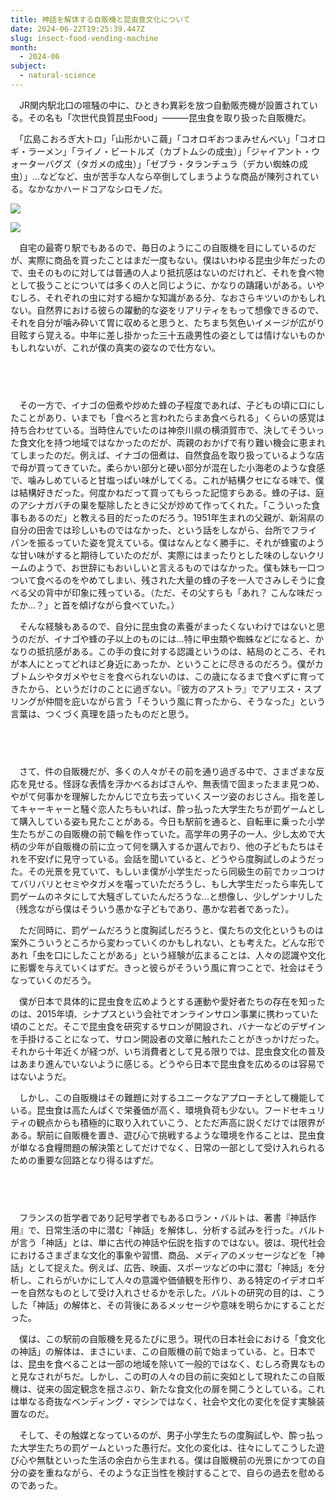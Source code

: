 ```yaml
---
title: 神話を解体する自販機と昆虫食文化について
date: 2024-06-22T19:25:39.447Z
slug: insect-food-vending-machine
month:
  - 2024-06
subject:
  - natural-science
---
```

　JR関内駅北口の喧騒の中に、ひときわ異彩を放つ自動販売機が設置されている。その名も「次世代良質昆虫Food」―――昆虫食を取り扱った自販機だ。

　「広島こおろぎ大トロ」「山形かいこ繭」「コオロギおつまみせんべい」「コオロギ・ラーメン」「ライノ・ビートルズ（カブトムシの成虫）」「ジャイアント・ウォーターバグズ（タガメの成虫）」「ゼブラ・タランチュラ（デカい蜘蛛の成虫）」…などなど、虫が苦手な人なら卒倒してしまうような商品が陳列されている。なかなかハードコアなシロモノだ。

![](/images/diary/insect-food-vending-machine/1.webp)

![](/images/diary/insect-food-vending-machine/2.webp)

　自宅の最寄り駅でもあるので、毎日のようにこの自販機を目にしているのだが、実際に商品を買ったことはまだ一度もない。僕はいわゆる昆虫少年だったので、虫そのものに対しては普通の人より抵抗感はないのだけれど、それを食べ物として扱うことについては多くの人と同じように、かなりの躊躇いがある。いやむしろ、それぞれの虫に対する細かな知識がある分、なおさらキツいのかもしれない。自然界における彼らの躍動的な姿をリアリティをもって想像できるので、それを自分が噛み砕いて胃に収めると思うと、たちまち気色いイメージが広がり目眩すら覚える。中年に差し掛かった三十五歳男性の姿としては情けないものかもしれないが、これが僕の真実の姿なので仕方ない。

###### 　

　その一方で、イナゴの佃煮や炒めた蜂の子程度であれば、子どもの頃に口にしたことがあり、いまでも「食べろと言われたらまあ食べられる」くらいの感覚は持ち合わせている。当時住んでいたのは神奈川県の横須賀市で、決してそういった食文化を持つ地域ではなかったのだが、両親のおかげで有り難い機会に恵まれてしまったのだ。例えば、イナゴの佃煮は、自然食品を取り扱っているような店で母が買ってきていた。柔らかい部分と硬い部分が混在した小海老のような食感で、噛みしめていると甘塩っぱい味がしてくる。これが結構クセになる味で、僕は結構好きだった。何度かねだって買ってもらった記憶すらある。蜂の子は、庭のアシナガバチの巣を駆除したときに父が炒めて作ってくれた。「こういった食事もあるのだ」と教える目的だったのだろう。1951年生まれの父親が、新潟県の自分の田舎では珍しいものではなかった、という話をしながら、台所でフライパンを振るっていた姿を覚えている。僕はなんとなく勝手に、それが蜂蜜のような甘い味がすると期待していたのだが、実際にはまったりとした味のしないクリームのようで、お世辞にもおいしいと言えるものではなかった。僕も妹も一口つついて食べるのをやめてしまい、残された大量の蜂の子を一人でさみしそうに食べる父の背中が印象に残っている。（ただ、その父すらも「あれ？ こんな味だったか…？」と首を傾げながら食べていた。）

　そんな経験もあるので、自分に昆虫食の素養がまったくないわけではないと思うのだが、イナゴや蜂の子以上のものには…特に甲虫類や蜘蛛などになると、かなりの抵抗感がある。この手の食に対する認識というのは、結局のところ、それが本人にとってどれほど身近にあったか、ということに尽きるのだろう。僕がカブトムシやタガメやセミを食べられないのは、この歳になるまで食べずに育ってきたから、というだけのことに過ぎない。『彼方のアストラ』でアリエス・スプリングが仲間を庇いながら言う「そういう風に育ったから、そうなった」という言葉は、つくづく真理を語ったものだと思う。

###### 　﻿

　さて、件の自販機だが、多くの人々がその前を通り過ぎる中で、さまざまな反応を見せる。怪訝な表情を浮かべるおばさんや、無表情で固まったまま見つめ、やがて何事かを理解したかんじで立ち去っていくスーツ姿のおじさん。指を差してキャーキャーと騒ぐ恋人たちもいれば、酔っ払った大学生たちが罰ゲームとして購入している姿も見たことがある。今日も駅前を通ると、自転車に乗った小学生たちがこの自販機の前で輪を作っていた。高学年の男子の一人、少し太めで大柄の少年が自販機の前に立って何を購入するか選んでおり、他の子どもたちはそれを不安げに見守っている。会話を聞いていると、どうやら度胸試しのようだった。その光景を見ていて、もしいま僕が小学生だったら同級生の前でカッコつけてバリバリとセミやタガメを囓っていただろうし、もし大学生だったら率先して罰ゲームのネタにして大騒ぎしていたんだろうな…と想像し、少しゲンナリした（残念ながら僕はそういう愚かな子どもであり、愚かな若者であった）。

　ただ同時に、罰ゲームだろうと度胸試しだろうと、僕たちの文化というものは案外こういうところから変わっていくのかもしれない、とも考えた。どんな形であれ「虫を口にしたことがある」という経験が広まることは、人々の認識や文化に影響を与えていくはずだ。きっと彼らがそういう風に育つことで、社会はそうなっていくのだろう。

　僕が日本で具体的に昆虫食を広めようとする運動や愛好者たちの存在を知ったのは、2015年頃、シナプスという会社でオンラインサロン事業に携わっていた頃のことだ。そこで昆虫食を研究するサロンが開設され、バナーなどのデザインを手掛けることになって、サロン開設者の文章に触れたことがきっかけだった。それから十年近くが経つが、いち消費者として見る限りでは、昆虫食文化の普及はあまり進んでいないように感じる。どうやら日本で昆虫食を広めるのは容易ではないようだ。

　しかし、この自販機はその難題に対するユニークなアプローチとして機能している。昆虫食は高たんぱくで栄養価が高く、環境負荷も少ない。フードセキュリティの観点からも積極的に取り入れていこう、とただ声高に説くだけでは限界がある。駅前に自販機を置き、遊び心で挑戦するような環境を作ることは、昆虫食が単なる食糧問題の解決策としてだけでなく、日常の一部として受け入れられるための重要な回路となり得るはずだ。

###### 　﻿

　フランスの哲学者であり記号学者でもあるロラン・バルトは、著書『神話作用』で、日常生活の中に潜む「神話」を解体し、分析する試みを行った。バルトが言う「神話」とは、単に古代の神話や伝説を指すのではない。彼は、現代社会におけるさまざまな文化的事象や習慣、商品、メディアのメッセージなどを「神話」として捉えた。例えば、広告、映画、スポーツなどの中に潜む「神話」を分析し、これらがいかにして人々の意識や価値観を形作り、ある特定のイデオロギーを自然なものとして受け入れさせるかを示した。バルトの研究の目的は、こうした「神話」の解体と、その背後にあるメッセージや意味を明らかにすることだった。

　僕は、この駅前の自販機を見るたびに思う。現代の日本社会における「食文化の神話」の解体は、まさにいま、この自販機の前で始まっている、と。日本では、昆虫を食べることは一部の地域を除いて一般的ではなく、むしろ奇異なものと見なされがちだ。しかし、この町の人々の目の前に突如として現れたこの自販機は、従来の固定観念を揺さぶり、新たな食文化の扉を開こうとしている。これは単なる奇抜なベンディング・マシンではなく、社会や文化の変化を促す実験装置なのだ。

　そして、その触媒となっているのが、男子小学生たちの度胸試しや、酔っ払った大学生たちの罰ゲームといった愚行だ。文化の変化は、往々にしてこうした遊び心や無駄といった生活の余白から生まれる。僕は自販機前の光景にかつての自分の姿を重ねながら、そのような正当性を検討することで、自らの過去を慰めるのであった。